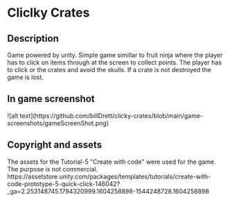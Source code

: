 <h1> Cliclky Crates </h1>

<h2> Description </h2>
<p> Game powered by unity.
Simple game simillar to fruit ninja where the player has to click on items through at the screen to collect points. The player
has to click or the crates and avoid the skulls. If a crate is not destroyed the game is lost.
</p>


<h2> In game screenshot </h2>
![alt text](https://github.com/billDrett/clicky-crates/blob/main/game-screenshots/gameScreenShot.png)


<h2> Copyright and assets </h2>
The assets for the Tutorial-5 "Create with code" were used for the game. The purpose is not commercial. 
https://assetstore.unity.com/packages/templates/tutorials/create-with-code-prototype-5-quick-click-146042?_ga=2.253148745.1794320999.1604258898-1544248728.1604258898
